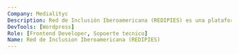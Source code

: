 ```yaml
---
Company: Medialityc
Description: Red de Inclusión Iberoamericana (REDIPIES) es una plataforma web desarrollada con WordPress que facilita la conexión y colaboración entre organizaciones iberoamericanas. Proporciona herramientas para el intercambio de conocimientos y la promoción de iniciativas de inclusión social en la región.
DevTools: [Wordpress]
Role: [Frontend Developer, Sopoerte tecnico]
Name: Red de Inclusion Iberoamericana (REDIPIES)
---
```

